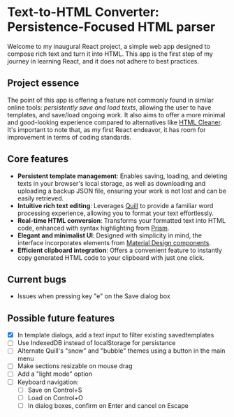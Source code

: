 # Text-to-HTML Converter: Persistence-Focused HTML parser

Welcome to my inaugural React project, a simple web app designed to compose rich text and turn it into HTML. This app is the first step of my journey in learning React, and it does not adhere to best practices.

## Project essence

The point of this app is offering a feature not commonly found in similar online tools: _persistently save and load texts_, allowing the user to have templates, and save/load ongoing work. It also aims to offer a more minimal and good-looking experience compared to alternatives like [HTML Cleaner](https://html-cleaner.com/). It's important to note that, as my first React endeavor, it has room for improvement in terms of coding standards.

## Core features

- **Persistent template management**: Enables saving, loading, and deleting texts in your browser's local storage, as well as downloading and uploading a backup JSON file, ensuring your work is not lost and can be easily retrieved.
- **Intuitive rich text editing**: Leverages [Quill](https://quilljs.com/) to provide a familiar word processing experience, allowing you to format your text effortlessly.
- **Real-time HTML conversion**: Transforms your formatted text into HTML code, enhanced with syntax highlighting from [Prism](https://prismjs.com/).
- **Elegant and minimalist UI**: Designed with simplicity in mind, the interface incorporates elements from [Material Design components](https://mui.com/).
- **Efficient clipboard integration**: Offers a convenient feature to instantly copy generated HTML code to your clipboard with just one click.

## Current bugs

- Issues when pressing key "e" on the Save dialog box

## Possible future features

- [x] In template dialogs, add a text input to filter existing savedtemplates
- [ ] Use IndexedDB instead of localStorage for persistance
- [ ] Alternate Quill's "snow" and "bubble" themes using a button in the main menu
- [ ] Make sections resizable on mouse drag
- [ ] Add a "light mode" option
- [ ] Keyboard navigation:
  - [ ] Save on Control+S
  - [ ] Load on Control+O
  - [ ] In dialog boxes, confirm on Enter and cancel on Escape
